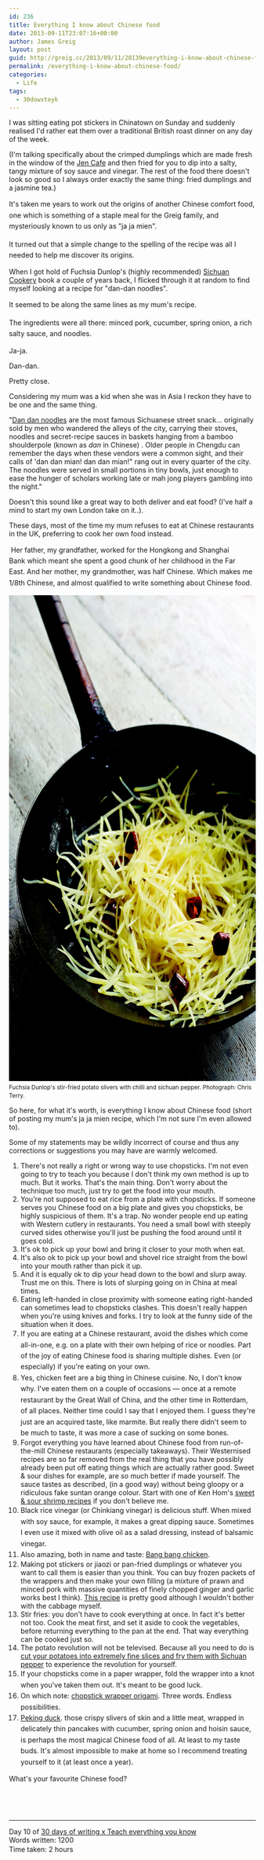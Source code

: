 ```yaml
---
id: 236
title: Everything I know about Chinese food
date: 2013-09-11T23:07:16+00:00
author: James Greig
layout: post
guid: http://greig.cc/2013/09/11/20139everything-i-know-about-chinese-food/
permalink: /everything-i-know-about-chinese-food/
categories:
  - Life
tags:
  - 30dowxteyk
---
```

<span>I was sitting eating pot stickers in Chinatown on Sunday and suddenly realised I'd rather eat them over a traditional British roast dinner on any day of the week.</span>

<span>(I'm talking specifically about the crimped dumplings which are made fresh in the window of the <a href="http://www.urbanspoon.com/r/52/622573/restaurant/London/Chinatown/Jen-Cafe-Leicester-Square">Jen Cafe</a>&nbsp;and then fried for you to dip into a salty, tangy mixture of soy sauce and vinegar. The rest of the food there doesn't look so good so I always order exactly the same thing: fried dumplings and a jasmine tea.)</span>

<span style="line-height: 1.6em;">It's taken me years to work out the origi</span><span style="line-height: 1.6em;">ns of another Chinese comfort food, one which is something of a staple meal for the Greig family, and mysteriously known to us only as "ja ja mien"</span><span style="line-height: 1.6em;">.&nbsp;</span><br>

<span style="line-height: 1.6em;">It turned out that a simple change to the spelling of the recipe was all I needed to help me discover its origins.</span><br>

When I got hold of Fuchsia Dunlop's (highly recommended)&nbsp;<a href="http://www.amazon.co.uk/gp/product/0140295410/ref=as_li_ss_tl?ie=UTF8&amp;camp=1634&amp;creative=19450&amp;creativeASIN=0140295410&amp;linkCode=as2&amp;tag=sneageek-21">Sichuan Cookery</a> book a couple of years back, I flicked through it at random to find myself looking at a recipe for "dan-dan noodles".

<span style="line-height: 1.6em;">It seemed to be along the same lines as my mum's recipe.&nbsp;</span>

<span style="line-height: 1.6em;">T</span><span style="line-height: 1.6em;">he ingredients were all there: minced p</span><span style="line-height: 1.6em;">ork, cucumber, spring onion, a rich salty sauce, and noodles. &nbsp;</span>

<span>Ja-ja.</span>

<span>Dan-dan. &nbsp;</span>

Pretty close.

Considering my mum was a kid when she was in Asia I reckon they have to be one and the same thing.

"<a href="http://uktv.co.uk/food/recipe/aid/516692">Dan dan noodles</a> are the most famous Sichuanese street snack... originally sold by men who wandered the alleys of the city, carrying their stoves, noodles and secret-recipe sauces in baskets hanging from a bamboo shoulderpole (known as <em>dan</em> in Chinese) . Older people in Chengdu can remember the days when these vendors were a common sight, and their calls of 'dan dan mian! dan dan mian!" rang out in every quarter of the city. The noodles were served in small portions in tiny bowls, just enough to ease the hunger of scholars working late or mah jong players gambling into the night."

Doesn't this sound like a great way to both deliver and eat food? (I've half a mind to start my own London take on it..).&nbsp;

These days, most of the time my mum refuses to eat at Chinese restaurants in the UK, preferring to cook her own food instead.

&nbsp;<span style="line-height: 1.6em;">Her father, my grandfather, worked for the Hongkong and Shanghai Bank&nbsp;which meant she spent a good chunk of her childhood in the Far East.&nbsp;</span><span style="line-height: 1.6em;">And her mother, my grandmother, was half Chinese.&nbsp;</span><span style="line-height: 1.6em;">Which makes me 1/8th Chinese, and almost qualified to write something about Chinese food.</span>

<img src="/media/potatoslivers.jpg" alt="" width="740" height="990" class="alignnone size-full wp-image-1992" />
<small>Fuchsia Dunlop's stir-fried potato slivers with chilli and sichuan pepper. Photograph: Chris Terry.</small>

So here, for what it's worth, is everything I know about Chinese food (short of posting my mum's ja ja mien recipe, which I'm not sure I'm even allowed to).

Some of my statements may be wildly incorrect of course and thus any corrections or suggestions you may have are warmly welcomed.</p>

<ol><li>There's not really a right or wrong way to use chopsticks. I'm not even going to try to teach you because I don't think my own method is up to much. But it works. That's the main thing. Don't worry about the technique too much, just try to get the food into your mouth.</li><li>You're not supposed to eat rice from a plate with chopsticks. If someone serves you Chinese food on a big plate and gives you chopsticks, be highly suspicious of them. It's a trap. No wonder people end up eating with Western cutlery in restaurants. You need a small bowl with steeply curved sides otherwise you'll just be pushing the food around until it goes cold.&nbsp;&nbsp;</li><li>It's ok to pick up your bowl and bring it closer to your moth when eat.&nbsp;</li><li>It's also ok to pick up your bowl and shovel rice straight from the bowl into your mouth rather than pick it up.&nbsp;</li><li>And it is equally ok to dip your head down to the bowl and slurp away. Trust me on this. There is lots of slurping going on in China at meal times.&nbsp;</li><li>Eating left-handed in close proximity with someone eating right-handed can sometimes lead to chopsticks clashes. This doesn't really happen when you're using knives and forks. I try to look at the funny side of the situation when it does.</li><li><span style="line-height: 1.6em;">If you are eating at a Chinese restaurant, avoid the dishes which come all-in-one, e.g. on a plate with their own helping of rice or noodles. Part of the joy of eating Chinese food is sharing multiple dishes. Even (or especially) if you're eating on your own. &nbsp;</span><br></li><li><span style="line-height: 1.6em;">Yes, chicken feet are a big thing in Chinese cuisine. No, I don't know why. I've eaten them on a couple of occasions — once at a remote restaurant by the Great Wall of China, and the other time in Rotterdam, of all places. Neither time could I say that I enjoyed them. I guess they're just are an acquired taste, like marmite. But really there didn't seem to be much to taste, it was more a case of sucking on some bones.&nbsp;</span></li><li><span>Forgot everything you have learned about Chinese food from run-of-the-mill Chinese restaurants (especially takeaways). Their Westernised recipes are so far removed from the real thing that you have possibly already been put off eating things which are actually rather good. Sweet &amp; sour dishes for example, are&nbsp;</span><em>so</em><span>&nbsp;much better if made yourself. The sauce tastes as described, (in a good way) without being gloopy or a ridiculous fake suntan orange colour. Start with one of Ken Hom's&nbsp;</span><a href="http://www.west175productions.com/gfseason3/recipes/recipe025.htm">sweet &amp; sour shrimp recipes</a><span>&nbsp;if you don't believe me.</span></li><li><span style="line-height: 1.6em;">Black rice vinegar (or&nbsp;Chinkiang vinegar)&nbsp;</span><span style="line-height: 1.6em;">is delicious stuff. When mixed with soy sauce, for example, it makes a great dipping sauce. Sometimes I even use it mixed with olive oil as a salad dressing, instead of balsamic vinegar.&nbsp;</span></li><li><span style="line-height: 1.6em;">Also amazing, both in name and taste:&nbsp;</span><a href="http://chinesefood.about.com/od/szechuanpoultryrecipes/r/bangbangchicken.htm" style="line-height: 1.6em;">Bang bang chicken</a><span style="line-height: 1.6em;">.&nbsp;</span></li><li>Making pot stickers or&nbsp;<span>jiaozi or p</span>an-fried dumplings or whatever you want to call them is easier than you think. You can buy frozen packets of the wrappers and then make your own filling (a mixture of prawn and minced pork with massive quantities of finely chopped ginger and garlic works best I think). <a href="http://www.chow.com/recipes/27978-pork-and-shrimp-pot-stickers">This recipe</a> is pretty good although I wouldn't bother with the cabbage myself.</li><li>Stir fries: you don't have to cook everything at once. In fact it's better not too. Cook the meat first, and set it aside to cook the vegetables, before returning everything to the pan at the end. That way everything can be cooked just so.</li><li>The potato revolution will not be televised. Because all you need to do is <a href="http://www.theguardian.com/lifeandstyle/2012/jun/14/potato-slivers-chilli-sichuan-pepper-recipe">cut your potatoes into extremely fine slices and fry them with Sichuan pepper</a>&nbsp;to experience the revolution for yourself.</li><li><span style="line-height: 1.6em;">If your chopsticks come in a paper wrapper, fold the wrapper into a knot when you've taken them out. It's meant to be good luck. &nbsp;</span></li><li><span style="line-height: 1.6em;">On which note:&nbsp;</span><a href="https://www.google.co.uk/search?q=chopstick+wrapper+origami&amp;um=1&amp;ie=UTF-8&amp;hl=en&amp;tbm=isch&amp;source=og&amp;sa=N&amp;tab=wi&amp;ei=xu8wUomQJ5Ov7Abrq4DAAQ&amp;biw=1230&amp;bih=732&amp;sei=0O8wUuv4DvHe7AaemYHwBw" style="line-height: 1.6em;">chopstick wrapper origami</a><span style="line-height: 1.6em;">. Three words. Endless possibilities. &nbsp;</span></li><li><span style="line-height: 1.6em;"></span><a href="http://en.wikipedia.org/wiki/Peking_duck" style="line-height: 1.6em;">Peking duck</a>.&nbsp;those&nbsp;<span style="line-height: 1.6em;">crispy slivers of skin and a little meat, wrapped in delicately thin pancakes with cucumber, spring onion and hoisin sauce, is perhaps the most magical Chinese food of all. At least to my taste buds. It's almost impossible to make at home so I recommend treating yourself to it (at least once a year).</span></li></ol>

What's your favourite Chinese food?&nbsp;

&nbsp;

&nbsp;

<hr />

Day 10 of&nbsp;<a href="http://greig.cc/journal/2013/8/30-days-of-writing-x-teach-everything-you-know">30 days of writing x Teach everything you know</a><br>Words written: 1200<br><span style="line-height: 1.6em;">Time taken: 2 hours</span>

&nbsp;